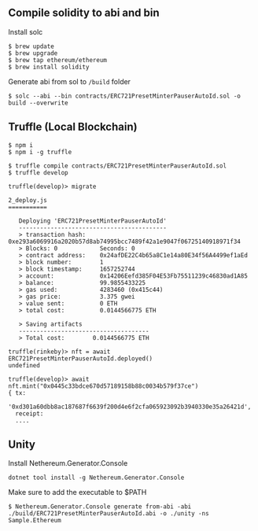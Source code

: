 
## Compile solidity to abi and bin

Install solc

```shell
$ brew update
$ brew upgrade
$ brew tap ethereum/ethereum
$ brew install solidity
```

Generate abi from sol to `/build` folder

```shell
$ solc --abi --bin contracts/ERC721PresetMinterPauserAutoId.sol -o build --overwrite
```

## Truffle (Local Blockchain)

```shell
$ npm i
$ npm i -g truffle
```

```shell
$ truffle compile contracts/ERC721PresetMinterPauserAutoId.sol
$ truffle develop
```

```shell
truffle(develop)> migrate

2_deploy.js
===========

   Deploying 'ERC721PresetMinterPauserAutoId'
   ------------------------------------------
   > transaction hash:    0xe293a6069916a2020b57d8ab74995bcc7489f42a1e9047f06725140918971f34
   > Blocks: 0            Seconds: 0
   > contract address:    0x24afDE22C4b65a8C1e14a80E34f56A4499ef1aEd
   > block number:        1
   > block timestamp:     1657252744
   > account:             0x14206Eefd385F04E53Fb75511239c46830ad1A85
   > balance:             99.9855433225
   > gas used:            4283460 (0x415c44)
   > gas price:           3.375 gwei
   > value sent:          0 ETH
   > total cost:          0.0144566775 ETH

   > Saving artifacts
   -------------------------------------
   > Total cost:        0.0144566775 ETH

truffle(rinkeby)> nft = await ERC721PresetMinterPauserAutoId.deployed()
undefined

truffle(develop)> await nft.mint("0x0445c33bdce670d57189158b88c0034b579f37ce")
{ tx:
   '0xd301a60dbb8ac187687f6639f200d4e6f2cfa065923092b3940330e35a26421d',
  receipt:
  ....
```

## Unity 

Install Nethereum.Generator.Console
```shell
dotnet tool install -g Nethereum.Generator.Console
```

Make sure to add the executable to $PATH

```shell
$ Nethereum.Generator.Console generate from-abi -abi ./build/ERC721PresetMinterPauserAutoId.abi -o ./unity -ns Sample.Ethereum
```

